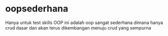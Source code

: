 # oopsederhana
Hanya untuk test skills OOP ini adalah oop sangat sederhana dimana hanya crud dasar dan akan terus dikembangan menuju crud yang sempurna
